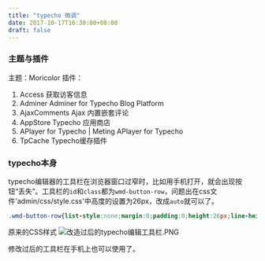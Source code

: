 ```yaml
---
title: "typecho 微调"
date: 2017-10-17T16:30:00+08:00
draft: false
---
```

### 主题与插件 ###
主题：Moricolor
插件：
1. Access	获取访客信息
1. Adminer	Adminer for Typecho Blog Platform
1. AjaxComments	Ajax 内置嵌套评论
1. AppStore	Typecho 应用商店
1. APlayer for Typecho | Meting	APlayer for Typecho
1. TpCache	Typecho缓存插件

### typecho本身 ###
typecho编辑器的工具栏在浏览器窗口过窄时，比如用手机打开，就会出现按钮“丢失”。工具栏的`id`和`class`都为`wmd-button-row`，问题出在css文件'admin/css/style.css'中高度的设置为26px，改成`auto`就可以了。
```css
.wmd-button-row{list-style:none;margin:0;padding:0;height:26px;line-height:1;}
```
原来的CSS样式
![改造过后的typecho编辑工具栏.PNG][1]

  [1]: https://zhangxinde.com/usr/uploads/2017/10/1551369649.png
修改过后的工具栏在手机上也可以使用了。